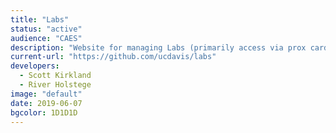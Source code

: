 ```yaml
---
title: "Labs"
status: "active"
audience: "CAES"
description: "Website for managing Labs (primarily access via prox cards) for CAESDO."
current-url: "https://github.com/ucdavis/labs"
developers:
  - Scott Kirkland
  - River Holstege
image: "default"
date: 2019-06-07
bgcolor: 1D1D1D
---
```

